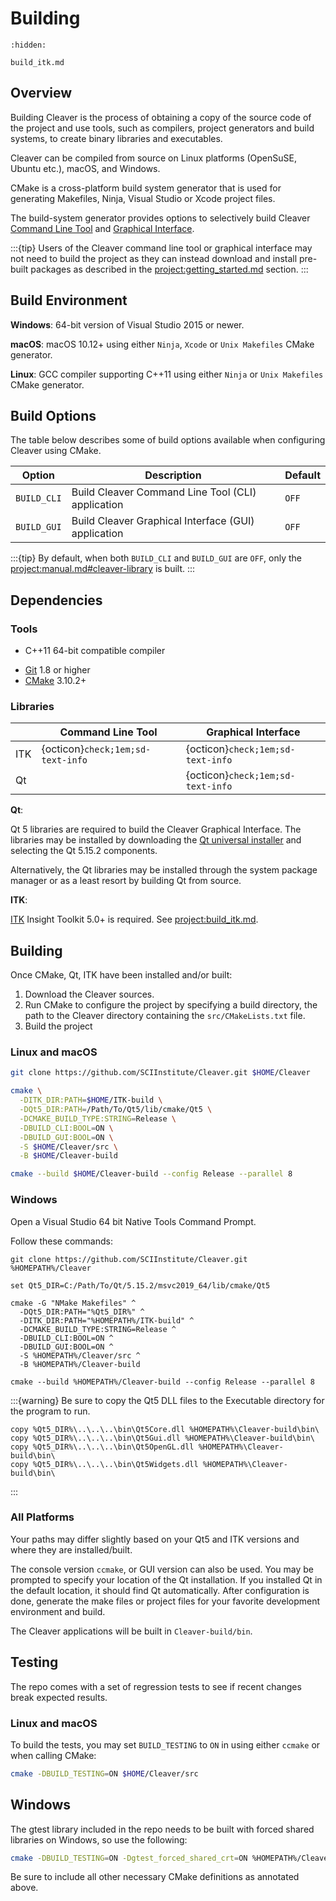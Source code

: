 # Building

```{toctree}
:hidden:

build_itk.md
```

## Overview

Building Cleaver is the process of obtaining a copy of the source code of the project and use tools, such as compilers, project generators and build systems, to create binary libraries and executables.

Cleaver can be compiled from source on Linux platforms (OpenSuSE, Ubuntu etc.), macOS, and Windows.

CMake is a cross-platform build system generator that is used for generating Makefiles, Ninja, Visual Studio or Xcode project files.

The build-system generator provides options to selectively build Cleaver [Command Line Tool](manual.md#command-line-tool) and [Graphical Interface](manual.md#graphical-interface).

:::{tip}
Users of the Cleaver command line tool or graphical interface may not need to build the project as they can instead download and install pre-built packages as described in the <project:getting_started.md> section.
:::

## Build Environment

**Windows**: 64-bit version of Visual Studio 2015 or newer.

**macOS**: macOS 10.12+ using either `Ninja`, `Xcode` or `Unix Makefiles` CMake generator.

**Linux**: GCC compiler supporting C++11 using either `Ninja` or `Unix Makefiles` CMake generator.

## Build Options

The table below describes some of build options available when configuring Cleaver using CMake.

| Option      | Description | Default |
|-------------|-------------|---------|
| `BUILD_CLI` | Build Cleaver Command Line Tool (CLI) application   | `OFF` |
| `BUILD_GUI` | Build Cleaver Graphical Interface (GUI) application | `OFF` |

:::{tip}
By default, when both `BUILD_CLI` and `BUILD_GUI` are `OFF`, only the <project:manual.md#cleaver-library> is built.
:::

## Dependencies

### Tools

+ C++11 64-bit compatible compiler
* [Git](https://git-scm.com/) 1.8 or higher
* [CMake](https://www.cmake.org/) 3.10.2+

### Libraries

|       | Command Line Tool                 | Graphical Interface               |
|-------|-----------------------------------|-----------------------------------|
| ITK   | {octicon}`check;1em;sd-text-info` | {octicon}`check;1em;sd-text-info` |
| Qt    |                                   | {octicon}`check;1em;sd-text-info` |


**Qt**:

Qt 5 libraries are required to build the Cleaver Graphical Interface. The libraries may be installed by downloading the [Qt universal installer](https://www.qt.io/download-open-source) and selecting the Qt 5.15.2 components.

Alternatively, the Qt libraries may be installed through the system package manager or as a least resort by building Qt from source.

**ITK**:

[ITK](http://www.itk.org/) Insight Toolkit 5.0+ is required. See  <project:build_itk.md>.


## Building

Once CMake, Qt, ITK have been installed and/or built:
1. Download the Cleaver sources.
2. Run CMake to configure the project by specifying a build directory, the path to the Cleaver directory containing the `src/CMakeLists.txt` file.
3. Build the project

### Linux and macOS

```bash
git clone https://github.com/SCIInstitute/Cleaver.git $HOME/Cleaver

cmake \
  -DITK_DIR:PATH=$HOME/ITK-build \
  -DQt5_DIR:PATH=/Path/To/Qt5/lib/cmake/Qt5 \
  -DCMAKE_BUILD_TYPE:STRING=Release \
  -DBUILD_CLI:BOOL=ON \
  -DBUILD_GUI:BOOL=ON \
  -S $HOME/Cleaver/src \
  -B $HOME/Cleaver-build

cmake --build $HOME/Cleaver-build --config Release --parallel 8
```

### Windows

Open a Visual Studio 64 bit Native Tools Command Prompt.

Follow these commands:

```
git clone https://github.com/SCIInstitute/Cleaver.git %HOMEPATH%/Cleaver

set Qt5_DIR=C:/Path/To/Qt/5.15.2/msvc2019_64/lib/cmake/Qt5

cmake -G "NMake Makefiles" ^
  -DQt5_DIR:PATH="%Qt5_DIR%" ^
  -DITK_DIR:PATH="%HOMEPATH%/ITK-build" ^
  -DCMAKE_BUILD_TYPE:STRING=Release ^
  -DBUILD_CLI:BOOL=ON ^
  -DBUILD_GUI:BOOL=ON ^
  -S %HOMEPATH%/Cleaver/src ^
  -B %HOMEPATH%/Cleaver-build

cmake --build %HOMEPATH%/Cleaver-build --config Release --parallel 8
```

:::{warning}
Be sure to copy the Qt5 DLL files to the Executable directory for the program to run.

```
copy %Qt5_DIR%\..\..\..\bin\Qt5Core.dll %HOMEPATH%\Cleaver-build\bin\
copy %Qt5_DIR%\..\..\..\bin\Qt5Gui.dll %HOMEPATH%\Cleaver-build\bin\
copy %Qt5_DIR%\..\..\..\bin\Qt5OpenGL.dll %HOMEPATH%\Cleaver-build\bin\
copy %Qt5_DIR%\..\..\..\bin\Qt5Widgets.dll %HOMEPATH%\Cleaver-build\bin\
```
:::

### All Platforms

Your paths may differ slightly based on your Qt5 and ITK versions and where they are installed/built.

The console version `ccmake`, or GUI version can also be used. You may be prompted to specify your location of the Qt installation. If you installed Qt in the default location, it should find Qt automatically. After configuration is done, generate the make files or project files for your favorite development environment and build.

The Cleaver applications will be built in `Cleaver-build/bin`.

## Testing

The repo comes with a set of regression tests to see if recent
changes break expected results.

### Linux and macOS

To build the tests, you may set `BUILD_TESTING` to `ON` in using either `ccmake` or when calling CMake:

```bash
cmake -DBUILD_TESTING=ON $HOME/Cleaver/src
```

## Windows

The gtest library included in the repo needs to be
built with forced shared libraries on Windows, so use the following:

```bash
cmake -DBUILD_TESTING=ON -Dgtest_forced_shared_crt=ON %HOMEPATH%/Cleaver/src
```
Be sure to include all other necessary CMake definitions as annotated above.

